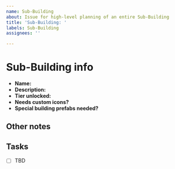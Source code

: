 ```yaml
---
name: Sub-Building
about: Issue for high-level planning of an entire Sub-Building
title: 'Sub-Building: '
labels: Sub-Building
assignees: ''

---
```


# Sub-Building info
- **Name:** 
- **Description:** 
- **Tier unlocked:** 
- **Needs custom icons?** 
- **Special building prefabs needed?**

## Other notes

## Tasks
- [ ] TBD
